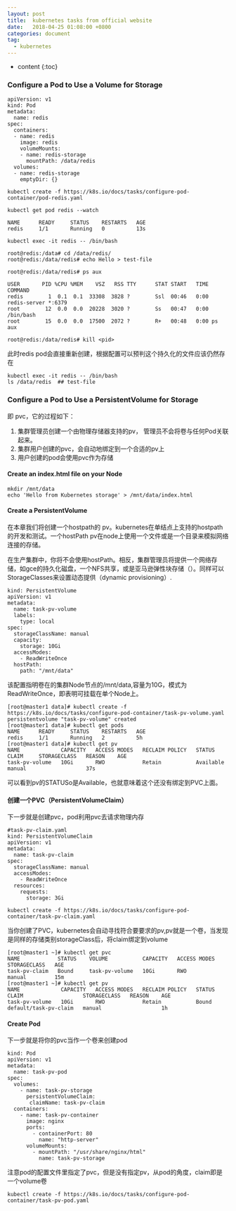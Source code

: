 ```yaml
---
layout: post
title:  kubernetes tasks from official website
date:   2018-04-25 01:08:00 +0800
categories: document
tag:
  - kubernetes
---
```


* content
{:toc}

###  Configure a Pod to Use a Volume for Storage
```
apiVersion: v1
kind: Pod
metadata:
  name: redis
spec:
  containers:
  - name: redis
    image: redis
    volumeMounts:
    - name: redis-storage
      mountPath: /data/redis
  volumes:
  - name: redis-storage
    emptyDir: {}
```

```
kubectl create -f https://k8s.io/docs/tasks/configure-pod-container/pod-redis.yaml

kubectl get pod redis --watch

NAME      READY     STATUS    RESTARTS   AGE
redis     1/1       Running   0          13s

kubectl exec -it redis -- /bin/bash

root@redis:/data# cd /data/redis/
root@redis:/data/redis# echo Hello > test-file

root@redis:/data/redis# ps aux

USER       PID %CPU %MEM    VSZ   RSS TTY      STAT START   TIME COMMAND
redis        1  0.1  0.1  33308  3828 ?        Ssl  00:46   0:00 redis-server *:6379
root        12  0.0  0.0  20228  3020 ?        Ss   00:47   0:00 /bin/bash
root        15  0.0  0.0  17500  2072 ?        R+   00:48   0:00 ps aux

root@redis:/data/redis# kill <pid>
```
此时redis pod会直接重新创建，根据配置可以预判这个持久化的文件应该仍然存在

```
kubectl exec -it redis -- /bin/bash
ls /data/redis  ## test-file
```

### Configure a Pod to Use a PersistentVolume for Storage

即 pvc，它的过程如下：

1. 集群管理员创建一个由物理存储器支持的pv， 管理员不会将卷与任何Pod关联起来。
2. 集群用户创建的pvc，会自动地绑定到一个合适的pv上
3. 用户创建的pod会使用pvc作为存储

#### Create an index.html file on your Node
```
mkdir /mnt/data
echo 'Hello from Kubernetes storage' > /mnt/data/index.html
```

#### Create a PersistentVolume

在本章我们将创建一个hostpath的 pv。kubernetes在单结点上支持的hostpath的开发和测试。一个hostPath pv在node上使用一个文件或是一个目录来模拟网络连接的存储。

在生产集群中，你将不会使用hostPath。相反，集群管理员将提供一个网络存储，如gce的持久化磁盘，一个NFS共享，或是亚马逊弹性块存储（）。同样可以StorageClasses来设置动态提供（dynamic provisioning）.

```
kind: PersistentVolume
apiVersion: v1
metadata:
  name: task-pv-volume
  labels:
    type: local
spec:
  storageClassName: manual
  capacity:
    storage: 10Gi
  accessModes:
    - ReadWriteOnce
  hostPath:
    path: "/mnt/data"
```
该配置指明卷在的集群Node节点的/mnt/data,容量为10G，模式为ReadWriteOnce，即表明可挂载在单个Node上。


```
[root@master1 data]# kubectl create -f https://k8s.io/docs/tasks/configure-pod-container/task-pv-volume.yaml
persistentvolume "task-pv-volume" created
[root@master1 data]# kubectl get pods
NAME      READY     STATUS    RESTARTS   AGE
redis     1/1       Running   2          5h
[root@master1 data]# kubectl get pv
NAME             CAPACITY   ACCESS MODES   RECLAIM POLICY   STATUS      CLAIM     STORAGECLASS   REASON    AGE
task-pv-volume   10Gi       RWO            Retain           Available             manual                   37s
```
可以看到pv的STATUSo是Available，也就意味着这个还没有绑定到PVC上面。

#### 创建一个PVC（PersistentVolumeClaim）
下一步就是创建pvc，pod利用pvc去请求物理内存

```
#task-pv-claim.yaml
kind: PersistentVolumeClaim
apiVersion: v1
metadata:
  name: task-pv-claim
spec:
  storageClassName: manual
  accessModes:
    - ReadWriteOnce
  resources:
    requests:
      storage: 3Gi
```

```
kubectl create -f https://k8s.io/docs/tasks/configure-pod-container/task-pv-claim.yaml
```
当你创建了PVC，kubernetes会自动寻找符合要要求的pv,pv就是一个卷，当发现是同样的存储类别storageClass后，将claim绑定到volume
```
[root@master1 ~]# kubectl get pvc
NAME            STATUS    VOLUME           CAPACITY   ACCESS MODES   STORAGECLASS   AGE
task-pv-claim   Bound     task-pv-volume   10Gi       RWO            manual         15m
[root@master1 ~]# kubectl get pv
NAME             CAPACITY   ACCESS MODES   RECLAIM POLICY   STATUS    CLAIM                   STORAGECLASS   REASON    AGE
task-pv-volume   10Gi       RWO            Retain           Bound     default/task-pv-claim   manual                   1h
```

#### Create Pod
下一步就是将你的pvc当作一个卷来创建pod
```
kind: Pod
apiVersion: v1
metadata:
  name: task-pv-pod
spec:
  volumes:
    - name: task-pv-storage
      persistentVolumeClaim:
       claimName: task-pv-claim
  containers:
    - name: task-pv-container
      image: nginx
      ports:
        - containerPort: 80
          name: "http-server"
      volumeMounts:
        - mountPath: "/usr/share/nginx/html"
          name: task-pv-storage
```
注意pod的配置文件里指定了pvc，但是没有指定pv，从pod的角度，claim即是一个volume卷

```
kubectl create -f https://k8s.io/docs/tasks/configure-pod-container/task-pv-pod.yaml
```
